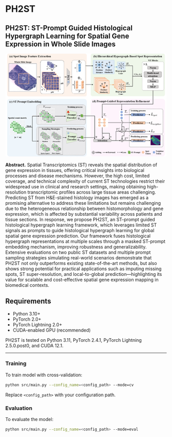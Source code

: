 # PH2ST
## PH2ST: ST-Prompt Guided Histological Hypergraph Learning for Spatial Gene Expression in Whole Slide Images

![Overview of PAMIL](./overview/fig.png)

**Abstract.** Spatial Transcriptomics (ST) reveals the spatial distribution of gene expression in tissues, offering critical insights into biological processes and disease mechanisms. However, the high cost, limited coverage, and technical complexity of current ST technologies restrict their widespread use in clinical and research settings, making obtaining high-resolution transcriptomic profiles across large tissue areas challenging. Predicting ST from H\&E-stained histology images has emerged as a promising alternative to address these limitations but remains challenging due to the heterogeneous relationship between histomorphology and gene expression, which is affected by substantial variability across patients and tissue sections. In response, we propose PH2ST, an ST-prompt guided histological hypergraph learning framework, which leverages limited ST signals as prompts to guide histological hypergraph learning for global spatial gene expression prediction. Our framework fuses histological hypergraph representations at multiple scales through a masked ST-prompt embedding mechanism, improving robustness and generalizability. Extensive evaluations on two public ST datasets and multiple prompt sampling strategies simulating real-world scenarios demonstrate that PH2ST not only outperforms existing state-of-the-art methods, but also shows strong potential for practical applications such as imputing missing spots, ST super-resolution, and local-to-global prediction—highlighting its value for scalable and cost-effective spatial gene expression mapping in biomedical contexts.

## Requirements

- Python 3.10+
- PyTorch 2.0+
- PyTorch Lightning 2.0+
- CUDA-enabled GPU (recommended)

PH2ST is tested on Python 3.11, PyTorch 2.4.1, PyTorch Lightning 2.5.0.post0, and CUDA 12.1.

---

### Training

To train model with cross-validation:

```bash
python src/main.py --config_name=<config_path> --mode=cv
```

Replace `<config_path>` with your configuration path.

### Evaluation

To evaluate the model:

```bash
python src/main.py --config_name=<config_path> --mode=eval
```
